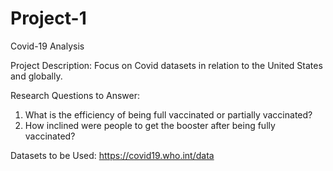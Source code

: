 # Project-1
Covid-19 Analysis

Project Description: Focus on Covid datasets in relation to the United States and globally.

Research Questions to Answer:
1. What is the efficiency of being full vaccinated or partially vaccinated?
2. How inclined were people to get the booster after being fully vaccinated?

Datasets to be Used: https://covid19.who.int/data
